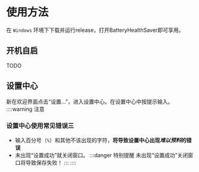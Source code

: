# 使用方法
在 `Windows` 环境下下载并运行release，打开BatteryHealthSaver即可享用。

## 开机自启

TODO

## 设置中心

新在欢迎界面点击“设置…”，进入设置中心。在设置中心中按提示输入。
::::warning 注意
### 设置中心使用常见错误三
- 输入百分号（`%`）和其他不该出现的字符，**将导致设置中心出现*难以预料*的错误**
- 未出现“设置成功”就关闭窗口。
  :::danger 特别提醒
  未出现“设置成功”关闭窗口将导致保存失败！
  :::
::::